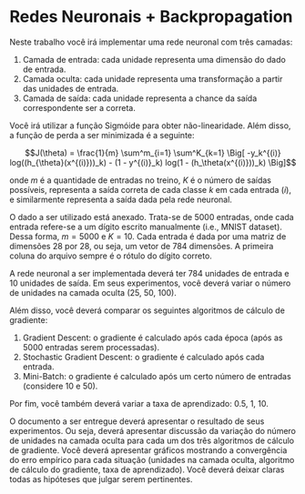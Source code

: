 # Redes Neuronais + Backpropagation

Neste trabalho você irá implementar uma rede neuronal com três camadas:

1. Camada de entrada: cada unidade representa uma dimensão do dado de entrada.
2. Camada oculta: cada unidade representa uma transformação a partir das unidades de entrada.
3. Camada de saída: cada unidade representa a chance da saída correspondente ser a correta.

Você irá utilizar a função Sigmóide para obter não-linearidade. Além disso, a função de perda a ser minimizada é a seguinte:

$$J(\theta) = \frac{1}{m} \sum^m_{i=1} \sum^K_{k=1} \Big[ -y_k^{(i)} log((h_{\theta}(x^{(i)}))_k) - (1 - y^{(i)}_k) log(1 - (h_\theta(x^{(i)}))_k) \Big]$$

onde $m$ é a quantidade de entradas no treino, $K$ é o número de saídas possíveis,  representa a saída correta de cada classe $k$ em cada entrada $(i)$, e similarmente representa a saída dada pela rede neuronal.

O dado a ser utilizado está anexado. Trata-se de 5000 entradas, onde cada entrada refere-se a um dígito escrito manualmente (i.e., MNIST dataset). Dessa forma, $m=5000$ e $K=10$. Cada entrada é dada por uma matriz de dimensões 28 por 28, ou seja, um vetor de 784 dimensões. A primeira coluna do arquivo sempre é o rótulo do dígito correto.

A rede neuronal a ser implementada deverá ter 784 unidades de entrada e 10 unidades de saída. Em seus experimentos, você deverá variar o número de unidades na camada oculta (25, 50, 100).

Além disso, você deverá comparar os seguintes algoritmos de cálculo de gradiente:

1. Gradient Descent: o gradiente é calculado após cada época (após as 5000 entradas serem processadas).
2. Stochastic Gradient Descent: o gradiente é calculado após cada entrada.
3. Mini-Batch: o gradiente é calculado após um certo número de entradas (considere 10 e 50).

Por fim, você também deverá variar a taxa de aprendizado: 0.5, 1, 10.

O documento a ser entregue deverá apresentar o resultado de seus experimentos. Ou seja, deverá apresentar discussão da variação do número de unidades na camada oculta para cada um dos três algoritmos de cálculo de gradiente. Você deverá apresentar gráficos mostrando a convergência do erro empírico para cada situação (unidades na camada oculta, algoritmo de cálculo do gradiente, taxa de aprendizado). Você deverá deixar claras todas as hipóteses que julgar serem pertinentes.
